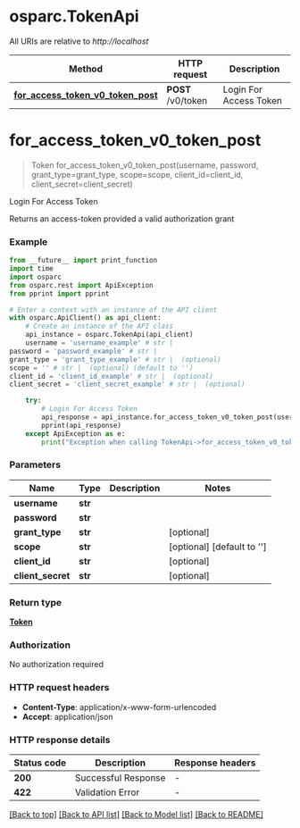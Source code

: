# osparc.TokenApi

All URIs are relative to *http://localhost*

Method | HTTP request | Description
------------- | ------------- | -------------
[**for_access_token_v0_token_post**](TokenApi.md#for_access_token_v0_token_post) | **POST** /v0/token | Login For Access Token


# **for_access_token_v0_token_post**
> Token for_access_token_v0_token_post(username, password, grant_type=grant_type, scope=scope, client_id=client_id, client_secret=client_secret)

Login For Access Token

Returns an access-token provided a valid authorization grant

### Example

```python
from __future__ import print_function
import time
import osparc
from osparc.rest import ApiException
from pprint import pprint

# Enter a context with an instance of the API client
with osparc.ApiClient() as api_client:
    # Create an instance of the API class
    api_instance = osparc.TokenApi(api_client)
    username = 'username_example' # str | 
password = 'password_example' # str | 
grant_type = 'grant_type_example' # str |  (optional)
scope = '' # str |  (optional) (default to '')
client_id = 'client_id_example' # str |  (optional)
client_secret = 'client_secret_example' # str |  (optional)

    try:
        # Login For Access Token
        api_response = api_instance.for_access_token_v0_token_post(username, password, grant_type=grant_type, scope=scope, client_id=client_id, client_secret=client_secret)
        pprint(api_response)
    except ApiException as e:
        print("Exception when calling TokenApi->for_access_token_v0_token_post: %s\n" % e)
```

### Parameters

Name | Type | Description  | Notes
------------- | ------------- | ------------- | -------------
 **username** | **str**|  | 
 **password** | **str**|  | 
 **grant_type** | **str**|  | [optional] 
 **scope** | **str**|  | [optional] [default to &#39;&#39;]
 **client_id** | **str**|  | [optional] 
 **client_secret** | **str**|  | [optional] 

### Return type

[**Token**](Token.md)

### Authorization

No authorization required

### HTTP request headers

 - **Content-Type**: application/x-www-form-urlencoded
 - **Accept**: application/json

### HTTP response details
| Status code | Description | Response headers |
|-------------|-------------|------------------|
**200** | Successful Response |  -  |
**422** | Validation Error |  -  |

[[Back to top]](#) [[Back to API list]](../README.md#documentation-for-api-endpoints) [[Back to Model list]](../README.md#documentation-for-models) [[Back to README]](../README.md)

